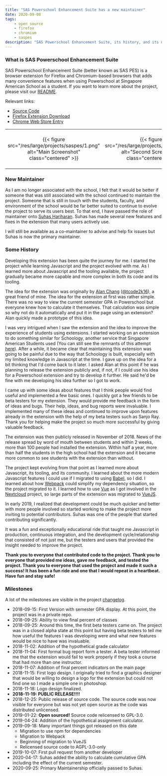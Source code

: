 ```yaml
---
title: "SAS Powerschool Enhancement Suite has a new maintainer"
date: 2020-09-08
tags:
    - open source
    - firefox
    - chromium
    - saspes
description: "SAS Powerschool Enhancement Suite, its history, and its new maintainer"
---
```


### What is SAS Powerschool Enhancement Suite

SAS Powerschool Enhancement Suite (better known as SAS PES) is a browser extension for Firefox and Chromium-based browsers that adds many convenience features when using Powerschool at Singapore American School as a student. If you want to learn more about the project, please visit our [README](https://github.com/sas-fossdev/saspes#readme).

Relevant links:
- [Source Code](https://github.com/sas-fossdev/saspes)
- [Firefox Extension Download](https://github.com/sas-fossdev/saspes/releases)
- [Chrome Web Store Entry](https://chrome.google.com/webstore/detail/sas-powerschool-enhanceme/ehnkngeidilnoabcjjimkomcggndbhnk)

|       |       |       |       |
| :---: | :---: | :---: | :---: |
| {{< figure src="/res/large/projects/saspes/1.png" alt="Main Screenshot" class="centered" >}} | {{< figure src="/res/large/projects/saspes/2.png" alt="Second Screenshot" class="centered" >}} | {{< figure src="/res/large/projects/saspes/3.png" alt="Third Screenshot" class="centered" >}} | {{< figure src="/res/large/passing-saspes-maintainership/image1.png" alt="Forth Screenshot" class="centered" >}}

### New Maintainer

As I am no longer associated with the school, I felt that it would be better if someone that was still associated with the school continued to maintain the project. Someone that is still in touch with the students, faculty, and environment of the school would be far better suited to continue to evolve the project to serve its users best. To that end, I have passed the role of maintainer onto [Suhas Hariharan](https://github.com/suhas-13). Suhas has made several new features and fixes in the extension that many users actively use. 

I will still be available as a co-maintainer to advise and help fix issues but Suhas is now the primary maintainer.

### Some History

Developing this extension has been quite the journey for me. I started the project while learning Javascript and the project evolved with me. As I learned more about Javascript and the tooling available, the project gradually became more capable and more complex in both its code and its tooling.

The idea for the extension was originally by [Alan Chang](https://tcode2k16.github.io/blog/) ([@tcode2k16](https://twitter.com/tcode2k16)), a great friend of mine. The idea for the extension at first was rather simple. There was no way to view the current semester GPA in Powerschool but everyone knew how to calculate it themselves. That calculation was simple so why not do it automatically and put it in the page using an extension? Alan quickly made a prototype of this idea. 

I was very intrigued when I saw the extension and the idea to improve the experience of students using extensions. I started working on an extension to do something similar for Schoology, another service that Singapore American Students used (You can still see the remnants of this attempt [here](https://github.com/gary-kim/sasses)). After a while, it became clear that maintaining this extension was going to be painful due to the way that Schoology is built, especially with my limited knowledge in Javascript at the time. I gave up on the idea for a bit thinking that I'd come back to it later. I asked Alan at this point if he was planning to release the extension publicly and, if not, if I could use his idea for a Powerschool extension and try to develop it further. He said he'd be fine with me developing his idea further so I got to work.

I came up with some ideas about features that I think people would find useful and implemented a few basic ones. I quickly got a few friends to be beta testers for my extension. They would provide me feedback in the form of ideas and bugs. Their help, ideas, and bug reports were invaluable. I implemented many of these ideas and continued to improve upon features already in the extension with the help of my beta testers such as Sanjo Ray. Thank you for helping make the project so much more successful by giving valuable feedback.

The extension was then publicly released in November of 2018. News of the release spread by word of mouth between students and within 2 weeks, more than 100 people had installed the extension. Within half a year, more than half the students in the high school had the extension and it became more common to see students with the extension than without.

The project kept evolving from that point as I learned more about Javascript, its tooling, and its community. I learned about the more modern Javascript features I could use if I migrated to using [Babel](https://babeljs.io/), so I did. I learned about how [Webpack](https://webpack.js.org/) could simplify my dependency situation, so the project migrated to it. I learned how to use [Vue](https://vuejs.org) as I got involved in the [Nextcloud](https://nextcloud.com) project, so large parts of the extension was migrated to [VueJS](https://vuejs.org).

In early 2019, I realized that development could be much quicker and better with more people involved so started working to make the project more inviting to potential contributors. Suhas was one of the people that started contributing significantly.

It was a fun and exceptionally educational ride that taught me Javascript in production, continuous integration, and the development cycle/relationship that consisted of not just me, but the testers and users that provided the insight needed to improve the project.

**Thank you to everyone that contributed code to the project. Thank you to everyone that provided me ideas, gave me feedback, and tested the project. Thank you to everyone that used the project and made it such a success! It has been a fun ride and one that I would repeat in a heartbeat. Have fun and stay safe!**

### Milestones

A lot of the milestones are visible in the project [changelog](https://github.com/sas-fossdev/saspes/blob/master/CHANGELOG.md).

* 2018-09-15: First Version with semester GPA display. At this point, the project was in a private repo.
* 2018-09-25: Ability to view final percent of classes
* 2018-09-25: Around this time, the first beta testers came on. The project was in a closed alpha state at this point but having beta testers to tell me how useful the features I was developing were and what new features would be nice to have was invaluable.
* 2018-11-02: Addition of the hypothetical grade calculator
* 2018-11-04: First formal bug report form a tester. A beta tester informed me that the extension would fail to work properly if they took a course that had more than one instructor.
* 2018-11-07: Addition of final percent indicators on the main page
* 2018-11-15: First logo design. I originally tried to find a graphics designer that would be willing to design a logo for the extension but could not find one so I made a simple one in photoshop.
* 2018-11-18: Logo design finalized.
* **2018-11-19: PUBLIC RELEASE!!!!**
* 2018-12-25: Public release of source code. The source code was now visible for everyone but was not yet open source as the code was distributed unlicensed.
* 2019-01-22: **Open sourced!** Source code relicensed to GPL-3.0.
* 2019-04-24: Addition of the hypothetical assignment calculator.
* 2019-09-18: Many important things got released on this date
    * Migration to use npm for dependencies
    * Migration to Webpack
    * Beginning of migration to VueJS
    * Relicensed source code to AGPL-3.0-only
* 2019-10-07: First pull request from another developer
* 2020-04-17: Suhas added the ability to calculate cumulative GPA including the effect of the current semester.
* 2020-09-25: Primary Maintainership officially passed to Suhas.

